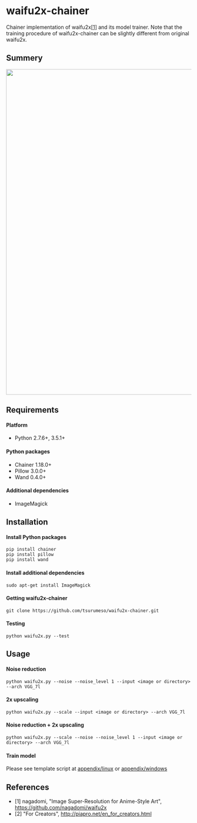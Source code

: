 # waifu2x-chainer

Chainer implementation of waifu2x[[1]](https://github.com/nagadomi/waifu2x) and its model trainer. Note that the training procedure of waifu2x-chainer can be slightly different from original waifu2x.

## Summery

<img src="https://raw.githubusercontent.com/tsurumeso/waifu2x-chainer/master/images/summery.png" width="886">

## Requirements

#### Platform
  - Python 2.7.6+, 3.5.1+
  
#### Python packages
  - Chainer 1.18.0+
  - Pillow 3.0.0+
  - Wand 0.4.0+
  
#### Additional dependencies
  - ImageMagick
  
## Installation

#### Install Python packages
```
pip install chainer
pip install pillow
pip install wand
```

#### Install additional dependencies
```
sudo apt-get install ImageMagick
```

#### Getting waifu2x-chainer
```
git clone https://github.com/tsurumeso/waifu2x-chainer.git
```

#### Testing
```
python waifu2x.py --test
```

## Usage

#### Noise reduction
```
python waifu2x.py --noise --noise_level 1 --input <image or directory> --arch VGG_7l
```

#### 2x upscaling
```
python waifu2x.py --scale --input <image or directory> --arch VGG_7l
```

#### Noise reduction + 2x upscaling
```
python waifu2x.py --scale --noise --noise_level 1 --input <image or directory> --arch VGG_7l
```

#### Train model

Please see template script at
<a href="https://github.com/tsurumeso/waifu2x-chainer/tree/master/appendix/linux">appendix/linux</a>
or
<a href="https://github.com/tsurumeso/waifu2x-chainer/tree/master/appendix/windows">appendix/windows</a>

## References

- [1] nagadomi, "Image Super-Resolution for Anime-Style Art", https://github.com/nagadomi/waifu2x
- [2] "For Creators", http://piapro.net/en_for_creators.html
